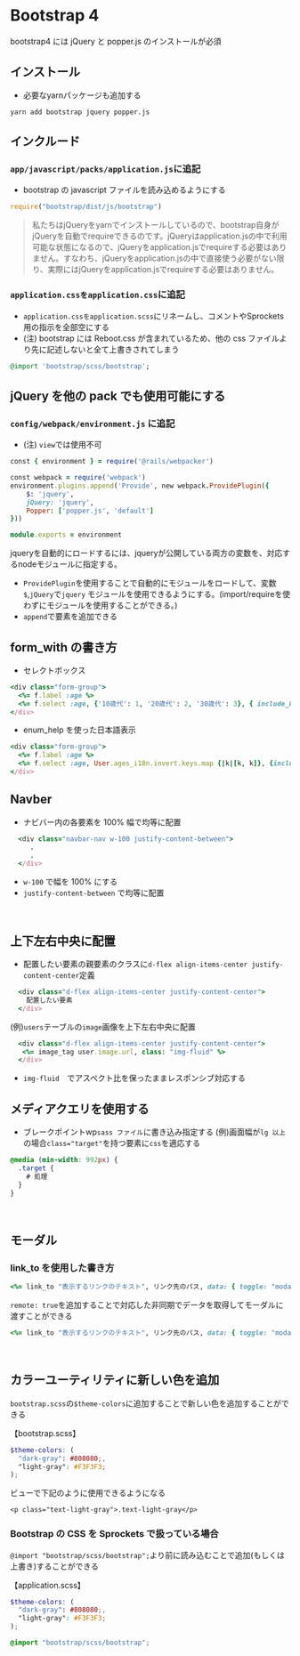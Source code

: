 # Bootstrap 4
bootstrap4 には jQuery と popper.js のインストールが必須  


## インストール
- 必要なyarnパッケージも追加する
  
```
yarn add bootstrap jquery popper.js 
```
  
## インクルード
### `app/javascript/packs/application.js`に追記
- bootstrap の javascript ファイルを読み込めるようにする
  
```js
require("bootstrap/dist/js/bootstrap")
```
> 私たちはjQueryをyarnでインストールしているので、bootstrap自身がjQueryを自動でrequireできるのです。jQueryはapplication.jsの中で利用可能な状態になるので、jQueryをapplication.jsでrequireする必要はありません。すなわち、jQueryをapplication.jsの中で直接使う必要がない限り、実際にはjQueryをapplication.jsでrequireする必要はありません。  
  
### `application.cssをapplication.css`に追記
  
- `application.cssをapplication.scss`にリネームし、コメントやSprockets用の指示を全部空にする
- (注) bootstrap には Reboot.css が含まれているため、他の css ファイルより先に記述しないと全て上書きされてしまう
  
```rb
@import 'bootstrap/scss/bootstrap';
```
  
## jQuery を他の pack でも使用可能にする
### `config/webpack/environment.js` に追記
- (注) `view`では使用不可
   
```rb
const { environment } = require('@rails/webpacker')

const webpack = require('webpack')
environment.plugins.append('Provide', new webpack.ProvidePlugin({
    $: 'jquery',
    jQuery: 'jquery',
    Popper: ['popper.js', 'default']
}))

module.exports = environment
```
jqueryを自動的にロードするには、jqueryが公開している両方の変数を、対応するnodeモジュールに指定する。
- `ProvidePlugin`を使用することで自動的にモジュールをロードして、変数`$`,`jQuery`で`jquery`
モジュールを使用できるようにする。(import/requireを使わずにモジュールを使用することができる。)
- `append`で要素を追加できる
  
## form_with の書き方
- セレクトボックス
```rb
<div class="form-group">
  <%= f.label :age %>
  <%= f.select :age, {'10歳代': 1, '20歳代': 2, '30歳代': 3}, { include_blank: '選択してください'}, { class: 'form-control' , required: true } %>
</div>
```
- enum_help を使った日本語表示
```rb
<div class="form-group">
  <%= f.label :age %>
  <%= f.select :age, User.ages_i18n.invert.keys.map {|k|[k, k]}, {include_blank: '選択してください'}, class: 'form-control' , required: true %>
</div>
```
  
## Navber
- ナビバー内の各要素を 100% 幅で均等に配置
```rb
  <div class="navbar-nav w-100 justify-content-between">
     .
     .
  </div>
```
- `w-100` で幅を 100% にする
- `justify-content-between` で均等に配置
  
<br>

## 上下左右中央に配置
- 配置したい要素の親要素のクラスに`d-flex align-items-center justify-content-center`定義
  
```rb
  <div class="d-flex align-items-center justify-content-center">
    配置したい要素
  </div>
```
(例)`users`テーブルの`image`画像を上下左右中央に配置
```rb
  <div class="d-flex align-items-center justify-content-center">
   <%= image_tag user.image.url, class: "img-fluid" %>
  </div>
```
- `img-fluid`　でアスペクト比を保ったままレスポンシブ対応する
  
## メディアクエリを使用する
- ブレークポイントwp`sass ファイル`に書き込み指定する
(例)画面幅が`lg 以上`の場合`class="target"`を持つ要素に`css`を適応する
```scss
@media (min-width: 992px) {
  .target {
    # 処理
  }
}
```
  
<br>
  
## モーダル
### link_to を使用した書き方
```rb
<%= link_to "表示するリンクのテキスト", リンク先のパス, data: { toggle: "modal", target: "#know-how-modal"} %>
```
`remote: true`を追加することで対応した非同期でデータを取得してモーダルに渡すことができる
```rb
<%= link_to "表示するリンクのテキスト", リンク先のパス, data: { toggle: "modal", target: "#know-how-modal"}, remote:true %>
```
  
<br>
  
## カラーユーティリティに新しい色を追加
`bootstrap.scss`の`$theme-colors`に追加することで新しい色を追加することができる
  
【bootstrap.scss】
```scss
$theme-colors: (
  "dark-gray": #808080;,
  "light-gray": #F3F3F3;
);
```
ビューで下記のように使用できるようになる
```erb
<p class="text-light-gray">.text-light-gray</p>
```
  
### Bootstrap の CSS を Sprockets で扱っている場合
`@import "bootstrap/scss/bootstrap";`より前に読み込むことで追加(もしくは上書き)することができる
  
【application.scss】
```scss
$theme-colors: (
  "dark-gray": #808080;,
  "light-gray": #F3F3F3;
);

@import "bootstrap/scss/bootstrap";
```
